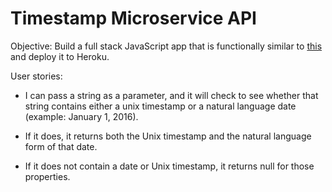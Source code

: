 # Timestamp Microservice API

Objective: Build a full stack JavaScript app that is functionally similar to [this](https://timestamp-ms.herokuapp.com/) and deploy it to Heroku.

User stories:
- I can pass a string as a parameter, and it will check to see whether that string contains either a unix timestamp or a natural language date (example: January 1, 2016).

- If it does, it returns both the Unix timestamp and the natural language form of that date.

- If it does not contain a date or Unix timestamp, it returns null for those properties.
